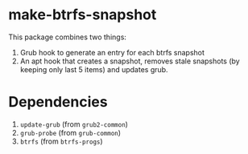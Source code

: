 # make-btrfs-snapshot

This package combines two things:

1. Grub hook to generate an entry for each btrfs snapshot
2. An apt hook that creates a snapshot, removes stale snapshots (by keeping only last 5 items) and updates grub.

# Dependencies

1. `update-grub` (from `grub2-common`)
2. `grub-probe` (from `grub-common`)
3. `btrfs` (from `btrfs-progs`)
